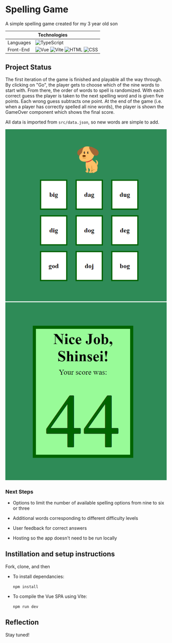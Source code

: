 # Spelling Game

A simple spelling game created for my 3 year old son
<table align="center">
  <thead>
    <tr>
      <th colspan="2">Technologies</th>
    </tr>
  </thead>
  <tbody>
    <tr>
      <td>Languages</td>
      <td>
        <img alt="TypeScript" src="https://img.shields.io/badge/-TypeScript-000?&logo=typescript" />
      </td>
    </tr>
    <tr>
      <td>Front-End</td>
      <td>
        <img alt="Vue" src="https://img.shields.io/badge/-Vue%203.0-000?logo=vue.js" />
        <img alt="Vite" src="https://img.shields.io/badge/Vite-B73BFE?style=for-the-badge&logo=vite&logoColor=FFD62E" />
        <img alt="HTML" src="https://img.shields.io/badge/-HTML-000?logo=html5" />
        <img alt="CSS" src="https://img.shields.io/badge/-CSS-000?logo=css3" />
      </td>
    </tr>
  </tbody>
</table>

## Project Status

The first iteration of the game is finished and playable all the way through. By clicking on "Go", the player gets to choose which of the nine words to start with. From there, the order of words to spell is randomized. With each correct guess the player is taken to the next spelling word and is given five points. Each wrong guess subtracts one point. At the end of the game (i.e. when a player has correctly spelled all nine words), the player is shown the GameOver component which shows the final score. 

All data is imported from `src/data.json`, so new words are simple to add.

![Game Image](src/assets/game-example.png)
![GameOver Image](src/assets/gameover-example.png)

### Next Steps

- Options to limit the number of available spelling options from nine to six or three

- Additional words corresponding to different difficulty levels

- User feedback for correct answers

- Hosting so the app doesn't need to be run locally


## Instillation and setup instructions
Fork, clone, and then

- To install dependancies:

    `npm install`

- To compile the Vue SPA using Vite:

    `npm run dev`


## Reflection

Stay tuned!



